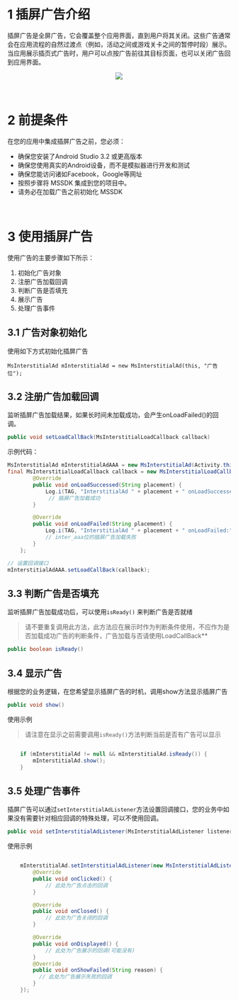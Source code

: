 # 1 插屏广告介绍

插屏广告是全屏广告，它会覆盖整个应用界面，直到用户将其关闭。这些广告通常会在应用流程的自然过渡点（例如，活动之间或游戏关卡之间的暂停时段）展示。当应用展示插页式广告时，用户可以点按广告前往其目标页面，也可以关闭广告回到应用界面。

<center>

![](../image/3.gif)

</center>

<br>

# 2 前提条件

在您的应用中集成插屏广告之前，您必须：

- 确保您安装了Android Studio 3.2 或更高版本
- 确保您使用真实的Android设备，而不是模拟器进行开发和测试
- 确保您能访问诸如Facebook，Google等网址
- 按照步骤将 MSSDK 集成到您的项目中。
- 请务必在加载广告之前初始化 MSSDK

<br>

# 3 使用插屏广告

使用广告的主要步骤如下所示：

1. 初始化广告对象
2. 注册广告加载回调
3. 判断广告是否填充
4. 展示广告
5. 处理广告事件


## 3.1 广告对象初始化

使用如下方式初始化插屏广告

    MsInterstitialAd mInterstitialAd = new MsInterstitialAd(this, "广告位");


## 3.2 注册广告加载回调
监听插屏广告加载结果，如果长时间未加载成功，会产生onLoadFailed()的回调。
```java
public void setLoadCallBack(MsInterstitialLoadCallback callback)
```

示例代码：

```java
MsInterstitialAd mInterstitialAdAAA = new MsInterstitialAd(Activity.this, "inter_aaa");
final MsInterstitialLoadCallback callback = new MsInterstitialLoadCallback() {
        @Override
        public void onLoadSuccessed(String placement) {
            Log.i(TAG, "InterstitialAd " + placement + " onLoadSuccessed:");
             // 插屏广告加载成功
        }

        @Override
        public void onLoadFailed(String placement) {
            Log.i(TAG, "InterstitialAd " + placement + " onLoadFailed:");
            // inter_aaa位的插屏广告加载失败
        }
    };

// 设置回调接口
mInterstitialAdAAA.setLoadCallBack(callback);
```

## 3.3 判断广告是否填充
监听插屏广告加载成功后，可以使用`isReady()` 来判断广告是否就绪

>请不要重复调用此方法，此方法应在展示时作为判断条件使用，不应作为是否加载成功广告的判断条件，广告加载与否请使用LoadCallBack**

```java
public boolean isReady()
```



## 3.4 显示广告
根据您的业务逻辑，在您希望显示插屏广告的时机，调用show方法显示插屏广告

```java
public void show()
```

使用示例
>请注意在显示之前需要调用`isReady()`方法判断当前是否有广告可以显示

```java

    if (mInterstitialAd != null && mInterstitialAd.isReady()) {
        mInterstitialAd.show();
    }
```



## 3.5 处理广告事件
插屏广告可以通过`setInterstitialAdListener`方法设置回调接口，您的业务中如果没有需要针对相应回调的特殊处理，可以不使用回调。
```java
public void setInterstitialAdListener(MsInterstitialAdListener listener)
```

使用示例

```java

    mInterstitialAd.setInterstitialAdListener(new MsInterstitialAdListener() {
        @Override
        public void onClicked() {
            // 此处为广告点击的回调
        }

        @Override
        public void onClosed() {
            // 此处为广告关闭的回调
        }

        @Override
        public void onDisplayed() {
            // 此处为广告展示的回调(可能没有)
        }
        @Override
        public void onShowFailed(String reason) {
          // 此处为广告展示失败的回调
        }
    });
	
```
